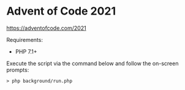 # Advent of Code 2021
https://adventofcode.com/2021

Requirements:
- PHP 7.1+

Execute the script via the command below and follow the on-screen prompts:
```
> php background/run.php
```


